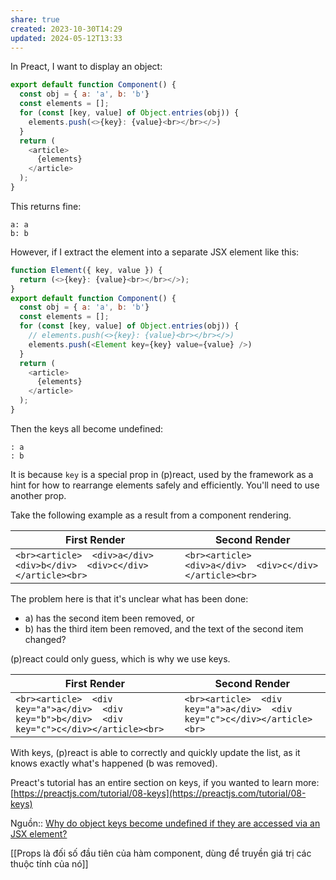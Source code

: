 ```yaml
---
share: true
created: 2023-10-30T14:29
updated: 2024-05-12T13:33
---
```

In Preact, I want to display an object:

```javascript
export default function Component() {
  const obj = { a: 'a', b: 'b'} 
  const elements = [];
  for (const [key, value] of Object.entries(obj)) {
    elements.push(<>{key}: {value}<br></br></>)
  }
  return (
    <article>
      {elements}
    </article>
  );
}
```

This returns fine:

```
a: a
b: b
```

However, if I extract the element into a separate JSX element like this:

```javascript
function Element({ key, value }) {
  return (<>{key}: {value}<br></br></>);
}
export default function Component() {
  const obj = { a: 'a', b: 'b'} 
  const elements = [];
  for (const [key, value] of Object.entries(obj)) {
    // elements.push(<>{key}: {value}<br></br></>)
    elements.push(<Element key={key} value={value} />)
  }
  return (
    <article>
      {elements}
    </article>
  );
}
```

Then the keys all become undefined:

```
: a
: b
```

It is because `key` is a special prop in (p)react, used by the framework as a hint for how to rearrange elements safely and efficiently. You'll need to use another prop.

Take the following example as a result from a component rendering.

| First Render                                                                   | Second Render                                                    |
| ------------------------------------------------------------------------------ | ---------------------------------------------------------------- |
| ```<br><article>  <div>a</div>  <div>b</div>  <div>c</div></article><br>``` | ```<br><article>  <div>a</div>  <div>c</div></article><br>``` |

The problem here is that it's unclear what has been done:

- a) has the second item been removed, or
- b) has the third item been removed, and the text of the second item changed?

(p)react could only guess, which is why we use keys.

| First Render                                                                                           | Second Render                                                                    |
| ------------------------------------------------------------------------------------------------------ | -------------------------------------------------------------------------------- |
| ```<br><article>  <div key="a">a</div>  <div key="b">b</div>  <div key="c">c</div></article><br>``` | ```<br><article>  <div key="a">a</div>  <div key="c">c</div></article><br>``` |

With keys, (p)react is able to correctly and quickly update the list, as it knows exactly what's happened (b was removed).

Preact's tutorial has an entire section on keys, if you wanted to learn more: [https://preactjs.com/tutorial/08-keys](https://preactjs.com/tutorial/08-keys)

Nguồn:: [Why do object keys become undefined if they are accessed via an JSX element?](https://stackoverflow.com/a/78466472/3416774)

[[Props là đối số đầu tiên của hàm component, dùng để truyền giá trị các thuộc tính của nó]]